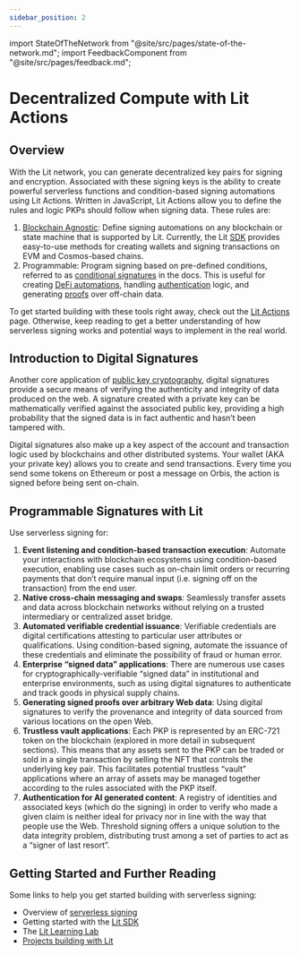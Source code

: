 ```yaml
---
sidebar_position: 2
---
```


import StateOfTheNetwork from "@site/src/pages/state-of-the-network.md";
import FeedbackComponent from "@site/src/pages/feedback.md";

# Decentralized Compute with Lit Actions

<StateOfTheNetwork/>

## Overview

With the Lit network, you can generate decentralized key pairs for signing and encryption. Associated with these signing keys is the ability to create powerful serverless functions and condition-based signing automations using Lit Actions. Written in JavaScript, Lit Actions allow you to define the rules and logic PKPs should follow when signing data. These rules are:


1. [Blockchain Agnostic](../resources/supported-chains#programmable-key-pairs): Define signing automations on any blockchain or state machine that is supported by Lit. Currently, the Lit [SDK](../sdk/installation) provides easy-to-use methods for creating wallets and signing transactions on EVM and Cosmos-based chains.
2. Programmable: Program signing based on pre-defined conditions, referred to as [conditional signatures](../sdk/serverless-signing/conditional-signing.md) in the docs. This is useful for creating [DeFi automations](https://spark.litprotocol.com/automated-portfolio-rebalancing-uniswap/), handling [authentication](../sdk/wallets/auth-methods) logic, and generating [proofs](https://spark.litprotocol.com/authenticity-matters/) over off-chain data.

To get started building with these tools right away, check out the [Lit Actions](../sdk/serverless-signing/overview) page. Otherwise, keep reading to get a better understanding of how serverless signing works and potential ways to implement in the real world.

## Introduction to Digital Signatures

Another core application of [public key cryptography](https://en.wikipedia.org/wiki/Public_key_infrastructure), digital signatures provide a secure means of verifying the authenticity and integrity of data produced on the web. A signature created with a private key can be mathematically verified against the associated public key, providing a high probability that the signed data is in fact authentic and hasn’t been tampered with.

Digital signatures also make up a key aspect of the account and transaction logic used by blockchains and other distributed systems. Your wallet (AKA your private key) allows you to create and send transactions. Every time you send some tokens on Ethereum or post a message on Orbis, the action is signed before being sent on-chain. 

## Programmable Signatures with Lit

Use serverless signing for:

1. **Event listening and condition-based transaction execution**: Automate your interactions with blockchain ecosystems using condition-based execution, enabling use cases such as on-chain limit orders or recurring payments that don’t require manual input (i.e. signing off on the transaction) from the end user.
2. **Native cross-chain messaging and swaps**: Seamlessly transfer assets and data across blockchain networks without relying on a trusted intermediary or centralized asset bridge.
3. **Automated verifiable credential issuance**: Verifiable credentials are digital certifications attesting to particular user attributes or qualifications. Using condition-based signing, automate the issuance of these credentials and eliminate the possibility of fraud or human error.
4. **Enterprise “signed data” applications**: There are numerous use cases for cryptographically-verifiable “signed data” in institutional and enterprise environments, such as using digital signatures to authenticate and track goods in physical supply chains.
5. **Generating signed proofs over arbitrary Web data**: Using digital signatures to verify the provenance and integrity of data sourced from various locations on the open Web.
6. **Trustless vault applications**: Each PKP is represented by an ERC-721 token on the blockchain (explored in more detail in subsequent sections). This means that any assets sent to the PKP can be traded or sold in a single transaction by selling the NFT that controls the underlying key pair. This facilitates potential trustless “vault” applications where an array of assets may be managed together according to the rules associated with the PKP itself.
7. **Authentication for AI generated content**: A registry of identities and associated keys (which do the signing) in order to verify who made a given claim is neither ideal for privacy nor in line with the way that people use the Web. Threshold signing offers a unique solution to the data integrity problem, distributing trust among a set of parties to act as a “signer of last resort”.

## Getting Started and Further Reading

Some links to help you get started building with serverless signing:

- Overview of [serverless signing](../sdk/serverless-signing/overview)
- Getting started with the [Lit SDK](../sdk/installation)
- The [Lit Learning Lab](/learningLab/intro-to-lit/prog-signing)
- [Projects building with Lit](https://github.com/LIT-Protocol/awesome/tree/main#projects-and-integrations)

<FeedbackComponent/>
